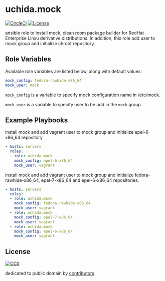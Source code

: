 # uchida.mock

[![CircleCI](https://img.shields.io/circleci/project/uchida/ansible-mock-role.svg)](https://circleci.com/gh/uchida/ansible-mock-role)
[![License](https://img.shields.io/github/license/uchida/ansible-mock-role.svg)](https://tldrlegal.com/license/creative-commons-cc0-1.0-universal)

ansible role to install mock, clean room package builder for RedHat Enterprise Linxu derivative distributions.
In addition, this role add user to mock group and initialize chroot repository.

## Role Variables

Available role variables are listed below, along with default values:

```yaml
mock_config: fedora-rawhide-x86_64
mock_user: mock
```

`mock_config` is a variable to specify mock configuration name in /etc/mock.

`mock_user` is a variable to specify user to be add in the `mock` group

## Example Playbooks

install mock and add vagrant user to mock group and initialize epel-6-x86_64 repository

```yaml
- hosts: servers
  roles:
  - role: uchida.mock
    mock_config: epel-6-x86_64
    mock_user: vagrant
```

install mock and add vagrant user to mock group and initialize fedora-rawhide-x86_64, epel-7-x86_64 and epel-6-x86_64 repositories.

```yaml
- hosts: servers
  roles:
  - role: uchida.mock
    mock_config: fedora-rawhide-x86_64
    mock_user: vagrant
  - role: uchida.mock
    mock_config: epel-7-x86_64
    mock_user: vagrant
  - role: uchida.mock
    mock_config: epel-6-x86_64
    mock_user: vagrant
```

## License

[![CC0](http://i.creativecommons.org/p/zero/1.0/88x31.png "CC0")](http://creativecommons.org/publicdomain/zero/1.0/deed)

dedicated to public domain by [contributors](https://github.com/uchida/ansible-mock-role/graphs/contributors).
